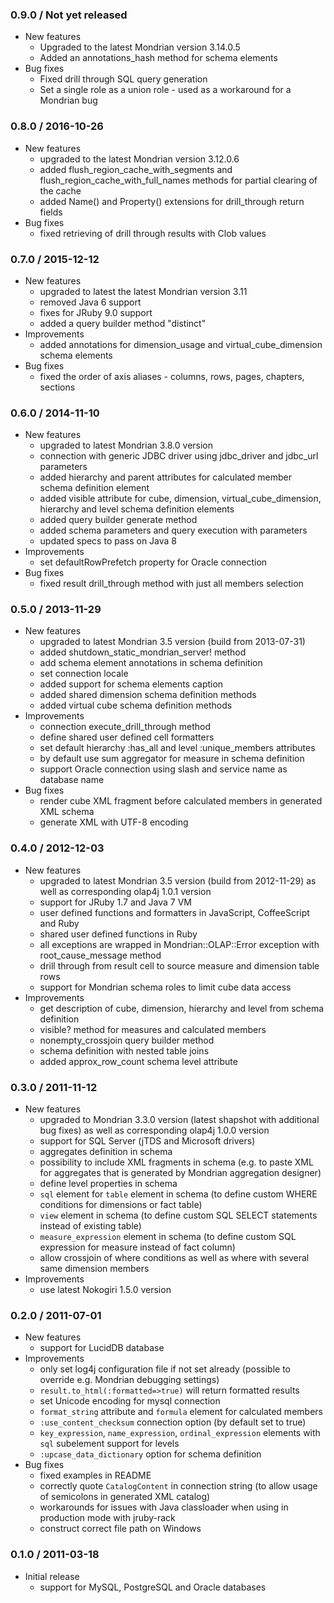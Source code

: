 ### 0.9.0 / Not yet released

* New features
  * Upgraded to the latest Mondrian version 3.14.0.5
  * Added an annotations_hash method for schema elements
* Bug fixes
  * Fixed drill through SQL query generation
  * Set a single role as a union role - used as a workaround for a Mondrian bug

### 0.8.0 / 2016-10-26

* New features
  * upgraded to the latest Mondrian version 3.12.0.6
  * added flush_region_cache_with_segments and flush_region_cache_with_full_names methods for partial clearing of the cache
  * added Name() and Property() extensions for drill_through return fields
* Bug fixes
  * fixed retrieving of drill through results with Clob values

### 0.7.0 / 2015-12-12

* New features
  * upgraded to latest the latest Mondrian version 3.11
  * removed Java 6 support
  * fixes for JRuby 9.0 support
  * added a query builder method "distinct"
* Improvements
  * added annotations for dimension_usage and virtual_cube_dimension schema elements
* Bug fixes
  * fixed the order of axis aliases - columns, rows, pages, chapters, sections


### 0.6.0 / 2014-11-10

* New features
  * upgraded to latest Mondrian 3.8.0 version
  * connection with generic JDBC driver using jdbc_driver and jdbc_url parameters
  * added hierarchy and parent attributes for calculated member schema definition element
  * added visible attribute for cube, dimension, virtual_cube_dimension, hierarchy and level schema definition elements
  * added query builder generate method
  * added schema parameters and query execution with parameters
  * updated specs to pass on Java 8
* Improvements
  * set defaultRowPrefetch property for Oracle connection
* Bug fixes
  * fixed result drill_through method with just all members selection

### 0.5.0 / 2013-11-29

* New features
  * upgraded to latest Mondrian 3.5 version (build from 2013-07-31)
  * added shutdown_static_mondrian_server! method
  * add schema element annotations in schema definition
  * set connection locale
  * added support for schema elements caption
  * added shared dimension schema definition methods
  * added virtual cube schema definition methods
* Improvements
  * connection execute_drill_through method
  * define shared user defined cell formatters
  * set default hierarchy :has_all and level :unique_members attributes
  * by default use sum aggregator for measure in schema definition
  * support Oracle connection using slash and service name as database name
* Bug fixes
  * render cube XML fragment before calculated members in generated XML schema
  * generate XML with UTF-8 encoding

### 0.4.0 / 2012-12-03

* New features
  * upgraded to latest Mondrian 3.5 version (build from 2012-11-29)
    as well as corresponding olap4j 1.0.1 version
  * support for JRuby 1.7 and Java 7 VM
  * user defined functions and formatters in JavaScript, CoffeeScript and Ruby
  * shared user defined functions in Ruby
  * all exceptions are wrapped in Mondrian::OLAP::Error exception with root_cause_message method
  * drill through from result cell to source measure and dimension table rows
  * support for Mondrian schema roles to limit cube data access
* Improvements
  * get description of cube, dimension, hierarchy and level from schema definition
  * visible? method for measures and calculated members
  * nonempty_crossjoin query builder method
  * schema definition with nested table joins
  * added approx_row_count schema level attribute

### 0.3.0 / 2011-11-12

* New features
  * upgraded to Mondrian 3.3.0 version (latest shapshot with additional bug fixes)
    as well as corresponding olap4j 1.0.0 version
  * support for SQL Server (jTDS and Microsoft drivers)
  * aggregates definition in schema
  * possibility to include XML fragments in schema
    (e.g. to paste XML for aggregates that is generated by Mondrian aggregation designer)
  * define level properties in schema
  * `sql` element for `table` element in schema
    (to define custom WHERE conditions for dimensions or fact table)
  * `view` element in schema
    (to define custom SQL SELECT statements instead of existing table)
  * `measure_expression` element in schema
    (to define custom SQL expression for measure instead of fact column)
  * allow crossjoin of where conditions as well as where with several same dimension members
* Improvements
  * use latest Nokogiri 1.5.0 version

### 0.2.0 / 2011-07-01

* New features
  * support for LucidDB database
* Improvements
  * only set log4j configuration file if not set already (possible to override e.g. Mondrian debugging settings)
  * `result.to_html(:formatted=>true)` will return formatted results
  * set Unicode encoding for mysql connection
  * `format_string` attribute and `formula` element for calculated members
  * `:use_content_checksum` connection option (by default set to true)
  * `key_expression`, `name_expression`, `ordinal_expression` elements with `sql` subelement support for levels
  * `:upcase_data_dictionary` option for schema definition
* Bug fixes
  * fixed examples in README
  * correctly quote `CatalogContent` in connection string (to allow usage of semicolons in generated XML catalog)
  * workarounds for issues with Java classloader when using in production mode with jruby-rack
  * construct correct file path on Windows

### 0.1.0 / 2011-03-18

* Initial release
  * support for MySQL, PostgreSQL and Oracle databases

